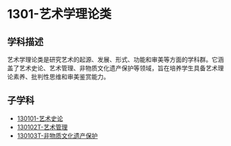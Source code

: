 # 1301-艺术学理论类

## 学科描述
艺术学理论类是研究艺术的起源、发展、形式、功能和审美等方面的学科群。它涵盖了艺术史论、艺术管理、非物质文化遗产保护等领域，旨在培养学生具备艺术理论素养、批判性思维和审美鉴赏能力。

## 子学科

* [130101-艺术史论](./130101-艺术史论/130101-艺术史论.md)
* [130102T-艺术管理](./130102T-艺术管理/130102T-艺术管理.md)
* [130103T-非物质文化遗产保护](./130103T-非物质文化遗产保护/130103T-非物质文化遗产保护.md)
